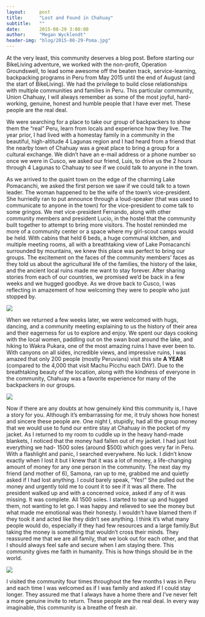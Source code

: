 ```yaml
---
layout:     post
title:      "Lost and Found in Chahuay"
subtitle:   ""
date:       2015-08-29 3:00:00
author:     "Megan Wycklendt"
header-img: "blog/2015-08-29-Poma.jpg"
---
```


At the very least, this community deserves a blog post. Before starting our BikeLiving adventure, we worked with the non-profit, Operation Groundswell, to lead some awesome off the beaten track, service-learning, backpacking programs in Peru from May 2015 until the end of August (and the start of BikeLiving). We had the privilege to build close relationships with multiple communities and families in Peru. This particular community, Union Chahuay, I will always remember as some of the most joyful, hard-working, genuine, honest and humble people that I have ever met. These people are the real deal.

We were searching for a place to take our group of backpackers to show them the “real” Peru, learn from locals and experience how they live. The year prior, I had lived with a homestay family in a community in the beautiful, high-altitude 4 Lagunas region and I had heard from a friend that the nearby town of Chahuay was a great place to bring a group for a cultural exchange. We didn’t have an e-mail address or a phone number so once we were in Cusco, we asked our friend, Luis, to drive us the 2 hours through 4 Lagunas to Chahuay to see if we could talk to anyone in the town.

As we arrived to the quaint town on the edge of the charming Lake Pomacanchi, we asked the first person we saw if we could talk to a town leader. The woman happened to be the wife of the town’s vice-president. She hurriedly ran to put announce through a loud-speaker (that was used to communicate to anyone in the town) for the vice-president to come talk to some gringos. We met vice-president Fernando, along with other community members and president Lucio, in the hostel that the community built together to attempt to bring more visitors. The hostel reminded me more of a community center or a space where my girl-scout camps would be held. With cabins that held 6 beds, a huge communal kitchen, and multiple meeting rooms, all with a breathtaking view of Lake Pomacanchi surrounded by mountains, we knew this place was perfect to bring our groups. The excitement on the faces of the community members’ faces as they told us about the agricultural life of the families, the history of the lake, and the ancient local ruins made me want to stay forever. After sharing stories from each of our countries, we promised we’d be back in a few weeks and we hugged goodbye. As we drove back to Cusco, I was reflecting in amazement of how welcoming they were to people who just stopped by.

<img class="img-responsive center-block" src ="{{ site.url }}/blog/2015-08-29-Chauahy.jpg"/>

When we returned a few weeks later, we were welcomed with hugs, dancing, and a community meeting explaining to us the history of their area and their eagerness for us to explore and enjoy. We spent our days cooking with the local women, paddling out on the swan boat around the lake, and hiking to Wakra Pukara, one of the most amazing ruins I have ever been to. With canyons on all sides, incredible views, and impressive ruins, I was amazed that only 200 people (mostly Peruvians) visit this site **A YEAR** (compared to the 4,000 that visit Machu Picchu each DAY). Due to the breathtaking beauty of the location, along with the kindness of everyone in the community, Chahuay was a favorite experience for many of the backpackers in our groups.

<img class="img-responsive center-block" src ="{{ site.url }}/blog/2015-08-29-Chauahy2.jpg"/>

Now if there are any doubts at how genuinely kind this community is, I have a story for you. Although it’s embarrassing for me, it truly shows how honest and sincere these people are. One night I, stupidly, had all the group money that we would use to fund our entire stay at Chahuay in the pocket of my jacket. As I returned to my room to cuddle up in the heavy hand-made blankets, I noticed that the money had fallen out of my jacket. I had just lost everything we had- 1500 soles (around $500) which goes very far in Peru. With a flashlight and panic, I searched everywhere. No luck. I didn’t know exactly when I lost it but I knew that it was a lot of money, a life-changing amount of money for any one person in the community. The next day my friend (and mother of 6), Samona, ran up to me, grabbed me and quietly asked if I had lost anything. I could barely speak, “Yes!” She pulled out the money and urgently told me to count it to see if it was all there. The president walked up and with a concerned voice, asked if any of it was missing. It was complete. All 1500 soles. I started to tear up and hugged them, not wanting to let go. I was happy and relieved to see the money but what made me emotional was their honesty. I wouldn’t have blamed them if they took it and acted like they didn’t see anything. I think it’s what many people would do, especially if they had few resources and a large family.But taking the money is something that wouldn’t cross their minds. They reassured me that we are all family, that we look out for each other, and that I should always feel safe and secure when I am staying there. This community gives me faith in humanity. This is how things should be in the world.

<img class="img-responsive center-block" src ="{{ site.url }}/blog/2015-08-29-Chauahy3.jpg"/>

I visited the community four times throughout the few months I was in Peru and each time I was welcomed as if I was family and asked if I could stay longer. They assured me that I always have a home there and I’ve never felt a more genuine invite to return. These people are the real deal. In every way imaginable, this community is a breathe of fresh air.

